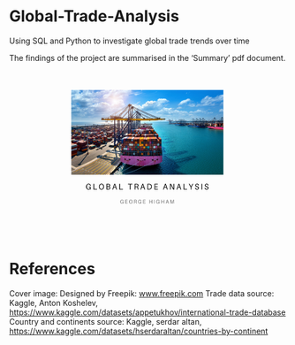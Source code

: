 # Global-Trade-Analysis
Using SQL and Python to investigate global trade trends over time

The findings of the project are summarised in the ‘Summary’ pdf document.

<img src="Images/title page.pdf" alt="alt text" width="500" height="300">

# References
Cover image: Designed by Freepik: www.freepik.com
Trade data source: Kaggle, Anton Koshelev, https://www.kaggle.com/datasets/appetukhov/international-trade-database
Country and continents source: Kaggle, serdar altan, https://www.kaggle.com/datasets/hserdaraltan/countries-by-continent

